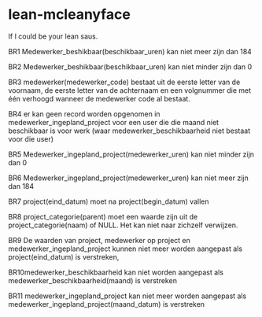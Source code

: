 # lean-mcleanyface
If I could be your lean saus.


BR1 Medewerker_beshikbaar(beschikbaar_uren) kan niet meer zijn dan 184

BR2 Medewerker_beshikbaar(beschikbaar_uren) kan niet minder zijn dan 0

BR3 medewerker(medewerker_code) bestaat uit de eerste letter van de voornaam, de eerste letter van de achternaam en een volgnummer die met één verhoogd wanneer de medewerker code al bestaat.

BR4 er kan geen record worden opgenomen in medewerker_ingepland_project voor een user die die maand niet beschikbaar is voor werk (waar medewerker_beschikbaarheid niet bestaat voor die user)

BR5 Medewerker_ingepland_project(medewerker_uren) kan niet minder zijn dan 0

BR6 Medewerker_ingepland_project(medewerker_uren) kan niet meer zijn dan 184

BR7 project(eind_datum) moet na project(begin_datum) vallen

BR8 project_categorie(parent) moet een waarde zijn uit de project_categorie(naam) of NULL. Het kan niet naar zichzelf verwijzen.

BR9 De waarden van project, medewerker op project en medewerker_ingepland_project kunnen niet meer worden aangepast als project(eind_datum) is verstreken,

BR10medewerker_beschikbaarheid kan niet worden aangepast als medewerker_beschikbaarheid(maand) is verstreken

BR11 medewerker_ingepland_project kan niet meer worden aangepast als medewerker_ingepland_project(maand_datum) is verstreken
